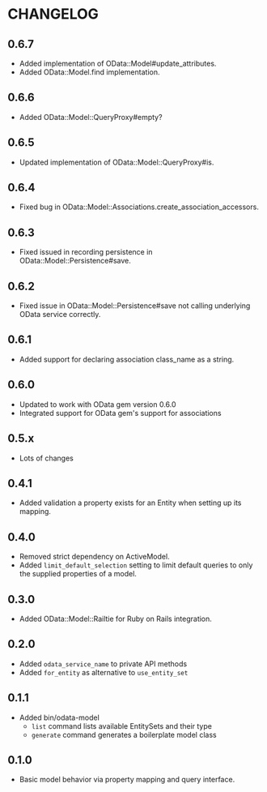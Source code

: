 # CHANGELOG

## 0.6.7

* Added implementation of OData::Model#update_attributes.
* Added OData::Model.find implementation.

## 0.6.6

* Added OData::Model::QueryProxy#empty?

## 0.6.5

* Updated implementation of OData::Model::QueryProxy#is.

## 0.6.4

* Fixed bug in OData::Model::Associations.create_association_accessors.

## 0.6.3

* Fixed issued in recording persistence in OData::Model::Persistence#save.

## 0.6.2

* Fixed issue in OData::Model::Persistence#save not calling underlying OData
  service correctly.

## 0.6.1

* Added support for declaring association class_name as a string.

## 0.6.0

* Updated to work with OData gem version 0.6.0
* Integrated support for OData gem's support for associations

## 0.5.x

* Lots of changes

## 0.4.1

* Added validation a property exists for an Entity when setting up its mapping.

## 0.4.0

* Removed strict dependency on ActiveModel.
* Added `limit_default_selection` setting to limit default queries to only the
  supplied properties of a model.

## 0.3.0

* Added OData::Model::Railtie for Ruby on Rails integration.

## 0.2.0

* Added `odata_service_name` to private API methods
* Added `for_entity` as alternative to `use_entity_set`

## 0.1.1

* Added bin/odata-model
  * `list` command lists available EntitySets and their type
  * `generate` command generates a boilerplate model class

## 0.1.0

* Basic model behavior via property mapping and query interface.